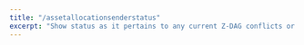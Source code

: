```yaml
---
title: "/assetallocationsenderstatus"
excerpt: "Show status as it pertains to any current Z-DAG conflicts or warnings related to a sender or sender/txid combination of an asset allocation transfer. Leave txid empty if you are not checking for a specific transfer. Return value is in the status field and can represent 4 levels(-1:Not Found, 0:OK, 1:Warning or 2:Critical)"
---
```

